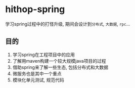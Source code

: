 # hithop-spring
学习spring过程中的打怪升级, 期间会设计到`分布式`, `大数据`, `rpc`...

## 目的
1. 学习spring在工程项目中的应用
2. 了解用maven构建一个较大规模java项目的过程
3. 借助spring来了解一些生态, 包括分布式和大数据
4. 微服务也是其中一个重点
5. 模块化单元测试, 规范代码